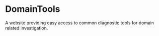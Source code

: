 # DomainTools

A website providing easy access to common diagnostic
tools for domain related investigation.
